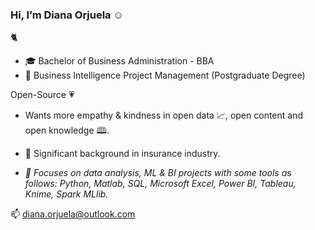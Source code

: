 ### Hi, I’m Diana Orjuela ☺️
:cat2:

- 🎓 Bachelor of Business Administration - BBA
- :gem: Business Intelligence Project Management (Postgraduate Degree)

Open-Source :heartpulse: 
- Wants more empathy & kindness in open data 📈, open content and open knowledge 🕮.

- 💼 Significant background in insurance industry.  
- *:dart: Focuses on data analysis, ML & BI projects with some tools as follows: Python, Matlab, SQL, Microsoft Excel, Power BI, Tableau, Knime, Spark MLlib.*

📫 diana.orjuela@outlook.com
<!--
**DIANA-7/DIANA-7** is a ✨ _special_ ✨ repository because its `README.md` (this file) appears on your GitHub profile.

Here are some ideas to get you started:

- 🔭 I’m currently working on ...
- 🌱 I’m currently learning ...
- 👯 I’m looking to collaborate on ...
- 🤔 I’m looking for help with ...
- 💬 Ask me about ...
- 📫 How to reach me: ...
- 😄 Pronouns: ...
- ⚡ Fun fact: ...
-->
